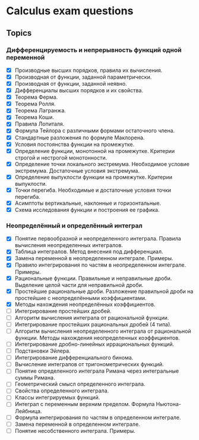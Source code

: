 # Calculus exam questions

## Topics
### Дифференцируемость и непрерывность функций одной переменной
     
 - [X] Производные высших порядков, правила их вычисления. 
 - [X] Производная от функции, заданной параметрически. 
 - [X] Производная от функции, заданной неявно. 
 - [X] Дифференциалы высших порядков и их свойства. 
 - [X] Теорема Ферма. 
 - [X] Теорема Ролля. 
 - [X] Теорема Лагранжа. 
 - [X] Теорема Коши. 
 - [X] Правила Лопиталя. 
 - [X] Формула Тейлора с различными формами остаточного члена. 
 - [X] Стандартные разложения по формуле Маклорена. 
 - [X] Условия постоянства функции на промежутке. 
 - [X] Определение функции, монотонной на промежутке. Критерии строгой и нестрогой монотонности. 
 - [X] Определение точки локального экстремума. Необходимое условие экстремума. Достаточные условия экстремума. 
 - [X] Определение выпуклости функции на промежутке. Критерии выпуклости. 
 - [X] Точки перегиба. Необходимые и достаточные условия точки перегиба. 
 - [X] Асимптоты вертикальные, наклонные и горизонтальные. 
 - [X] Схема исследования функции и построения ее графика.
     
### Неопределённый и определённый интеграл 

 - [X] Понятие первообразной и неопределенного интеграла. Правила вычисления неопределенных интегралов. 
 - [X] Таблица интегралов. Метод внесения под дифференциал. 
 - [X] Замена переменной в неопределенном интеграле. Примеры. 
 - [X] Правило интегрирования по частям в неопределенном интеграле. Примеры. 
 - [X] Рациональные функции. Правильные и неправильные дроби. Выделение целой части для неправильной дроби. 
 - [X] Простейшие рациональные дроби. Разложение правильной дроби на простейшие с неопределёнными коэффициентами. 
 - [X] Методы нахождения неопределённых коэффициентов. 
 - [ ] Интегрирование простейших дробей. 
 - [ ] Алгоритм вычисления интеграла от рациональной функции. 
 - [ ] Интегрирование простейших рациональных дробей (4 типа). 
 - [ ] Алгоритм вычисления неопределенного интеграла от рациональной функции. Методы нахождения неопределенных коэффициентов.
 - [ ] Интегрирование дробно-линейных иррациональных функций. 
 - [ ] Подстановки Эйлера. 
 - [ ] Интегрирование дифференциального бинома. 
 - [ ] Вычисление интегралов от тригонометрических функций. 
 - [ ] Понятие определенного интеграла Римана через интегральные суммы Римана. 
 - [ ] Геометрический смысл определенного интеграла. 
 - [ ] Свойства определенного интеграла. 
 - [ ] Классы интегрируемых функций. 
 - [ ] Интеграл с переменным верхним пределом. Формула Ньютона-Лейбница. 
 - [ ] Формула интегрирования по частям в определенном интеграле. 
 - [ ] Замена переменной в определенном интеграле. 
 - [ ] Понятие несобственного интеграла. Примеры.
